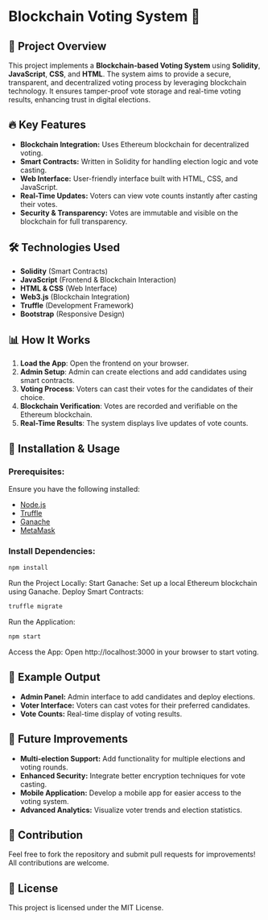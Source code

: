 # Blockchain Voting System 🚀

## 📌 Project Overview
This project implements a **Blockchain-based Voting System** using **Solidity**, **JavaScript**, **CSS**, and **HTML**. The system aims to provide a secure, transparent, and decentralized voting process by leveraging blockchain technology. It ensures tamper-proof vote storage and real-time voting results, enhancing trust in digital elections.

## 🔥 Key Features
- **Blockchain Integration:** Uses Ethereum blockchain for decentralized voting.
- **Smart Contracts:** Written in Solidity for handling election logic and vote casting.
- **Web Interface:** User-friendly interface built with HTML, CSS, and JavaScript.
- **Real-Time Updates:** Voters can view vote counts instantly after casting their votes.
- **Security & Transparency:** Votes are immutable and visible on the blockchain for full transparency.

## 🛠 Technologies Used
- **Solidity** (Smart Contracts)
- **JavaScript** (Frontend & Blockchain Interaction)
- **HTML & CSS** (Web Interface)
- **Web3.js** (Blockchain Integration)
- **Truffle** (Development Framework)
- **Bootstrap** (Responsive Design)

## 📊 How It Works
1. **Load the App**: Open the frontend on your browser.
2. **Admin Setup**: Admin can create elections and add candidates using smart contracts.
3. **Voting Process**: Voters can cast their votes for the candidates of their choice.
4. **Blockchain Verification**: Votes are recorded and verifiable on the Ethereum blockchain.
5. **Real-Time Results**: The system displays live updates of vote counts.

## 🚀 Installation & Usage
### Prerequisites:
Ensure you have the following installed:
- [Node.js](https://nodejs.org/)
- [Truffle](https://www.trufflesuite.com/truffle)
- [Ganache](https://www.trufflesuite.com/ganache)
- [MetaMask](https://metamask.io/)

### Install Dependencies:
```bash
npm install
```
Run the Project Locally:
Start Ganache: Set up a local Ethereum blockchain using Ganache.
Deploy Smart Contracts:
```bash
truffle migrate
```

Run the Application:
```bash
npm start
```

Access the App: Open http://localhost:3000 in your browser to start voting.

## 📌 Example Output
- **Admin Panel:** Admin interface to add candidates and deploy elections.
- **Voter Interface:** Voters can cast votes for their preferred candidates.
- **Vote Counts:** Real-time display of voting results.

## 🎯 Future Improvements
- **Multi-election Support:** Add functionality for multiple elections and voting rounds.
- **Enhanced Security:** Integrate better encryption techniques for vote casting.
- **Mobile Application:** Develop a mobile app for easier access to the voting system.
- **Advanced Analytics:** Visualize voter trends and election statistics.

## 🤝 Contribution
Feel free to fork the repository and submit pull requests for improvements! All contributions are welcome.

## 📄 License
This project is licensed under the MIT License.
